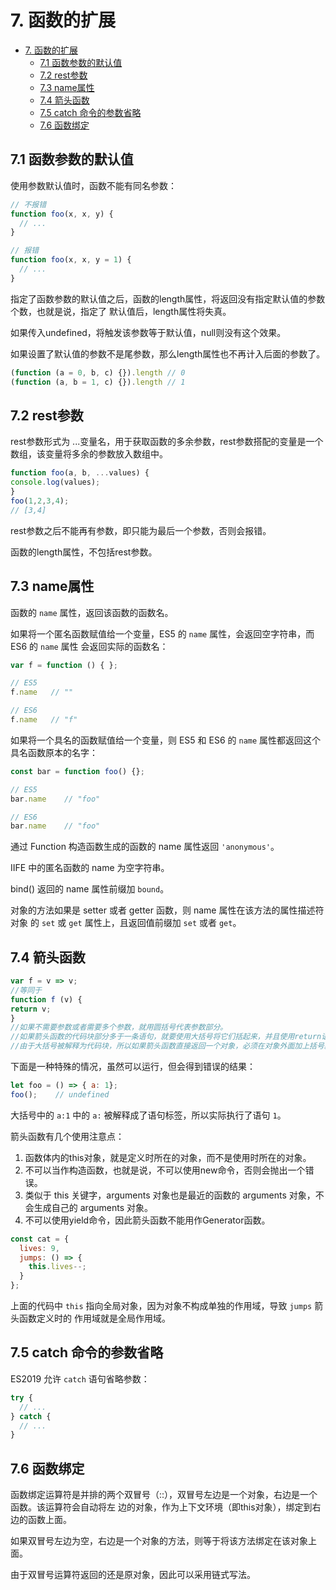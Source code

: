 # 7. 函数的扩展

<!-- TOC -->

- [7. 函数的扩展](#7-函数的扩展)
  - [7.1 函数参数的默认值](#71-函数参数的默认值)
  - [7.2 rest参数](#72-rest参数)
  - [7.3 name属性](#73-name属性)
  - [7.4 箭头函数](#74-箭头函数)
  - [7.5 catch 命令的参数省略](#75-catch-命令的参数省略)
  - [7.6 函数绑定](#76-函数绑定)

<!-- /TOC -->

## 7.1 函数参数的默认值

使用参数默认值时，函数不能有同名参数：    

```js
// 不报错
function foo(x, x, y) {
  // ...
}

// 报错
function foo(x, x, y = 1) {
  // ...
}
```   

指定了函数参数的默认值之后，函数的length属性，将返回没有指定默认值的参数个数，也就是说，指定了
默认值后，length属性将失真。  

如果传入undefined，将触发该参数等于默认值，null则没有这个效果。  

如果设置了默认值的参数不是尾参数，那么length属性也不再计入后面的参数了。  

```javascript
(function (a = 0, b, c) {}).length // 0
(function (a, b = 1, c) {}).length // 1
```  


## 7.2 rest参数

rest参数形式为 ...变量名，用于获取函数的多余参数，rest参数搭配的变量是一个数组，该变量将多余的参数放入数组中。  

```javascript
function foo(a, b, ...values) {
console.log(values);
}
foo(1,2,3,4);
// [3,4]
```  

rest参数之后不能再有参数，即只能为最后一个参数，否则会报错。  

函数的length属性，不包括rest参数。  

## 7.3 name属性

函数的 `name` 属性，返回该函数的函数名。   

如果将一个匿名函数赋值给一个变量，ES5 的 `name` 属性，会返回空字符串，而 ES6 的 `name` 属性
会返回实际的函数名：    

```js
var f = function () { };

// ES5
f.name   // ""

// ES6
f.name   // "f"
```     

如果将一个具名的函数赋值给一个变量，则 ES5 和 ES6 的 `name` 属性都返回这个具名函数原本的名字：   

```js
const bar = function foo() {};

// ES5
bar.name    // "foo"

// ES6
bar.name    // "foo"
```   

通过 Function 构造函数生成的函数的 name 属性返回 `'anonymous'`。  

IIFE 中的匿名函数的 name 为空字符串。  

bind() 返回的 name 属性前缀加 `bound`。

对象的方法如果是 setter 或者 getter 函数，则 name 属性在该方法的属性描述符对象
的 `set` 或 `get` 属性上，且返回值前缀加 `set` 或者 `get`。    

## 7.4 箭头函数

```javascript
var f = v => v;
//等同于
function f (v) {
return v;
}
//如果不需要参数或者需要多个参数，就用圆括号代表参数部分。
//如果箭头函数的代码块部分多于一条语句，就要使用大括号将它们括起来，并且使用return语句返回。
//由于大括号被解释为代码块，所以如果箭头函数直接返回一个对象，必须在对象外面加上括号。
```  

下面是一种特殊的情况，虽然可以运行，但会得到错误的结果：    

```js
let foo = () => { a: 1};
foo();    // undefined
```    

大括号中的 `a:1` 中的 `a:` 被解释成了语句标签，所以实际执行了语句 `1`。   

箭头函数有几个使用注意点：  

1. 函数体内的this对象，就是定义时所在的对象，而不是使用时所在的对象。
2. 不可以当作构造函数，也就是说，不可以使用new命令，否则会抛出一个错误。
3. 类似于 this 关键字，arguments 对象也是最近的函数的 arguments 对象，不会生成自己的 arguments 对象。   
4. 不可以使用yield命令，因此箭头函数不能用作Generator函数。  

```js
const cat = {
  lives: 9,
  jumps: () => {
    this.lives--;
  }
};
```     

上面的代码中 `this` 指向全局对象，因为对象不构成单独的作用域，导致 `jumps` 箭头函数定义时的
作用域就是全局作用域。    

## 7.5 catch 命令的参数省略    

ES2019 允许 `catch` 语句省略参数：   

```js
try {
  // ...
} catch {
  // ...
}
```

## 7.6 函数绑定

函数绑定运算符是并排的两个双冒号（::），双冒号左边是一个对象，右边是一个函数。该运算符会自动将左
边的对象，作为上下文环境（即this对象），绑定到右边的函数上面。  

如果双冒号左边为空，右边是一个对象的方法，则等于将该方法绑定在该对象上面。  

由于双冒号运算符返回的还是原对象，因此可以采用链式写法。  

